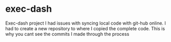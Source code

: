 # exec-dash
Exec-dash project
I had issues with syncing local code with git-hub online. I had to create a new repository to where I copied the complete code.  This is why you cant see the commits I made through the process 